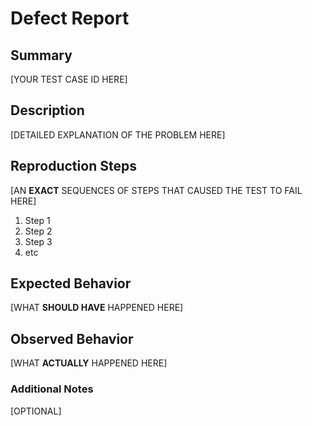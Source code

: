 # Defect Report #

## Summary ##

[YOUR TEST CASE ID HERE]

## Description ##

[DETAILED EXPLANATION OF THE PROBLEM HERE]

## Reproduction Steps ##

[AN **EXACT** SEQUENCES OF STEPS THAT CAUSED THE TEST TO FAIL HERE]

1. Step 1
1. Step 2
1. Step 3
1. etc

## Expected Behavior ##

[WHAT **SHOULD HAVE** HAPPENED HERE]

## Observed Behavior ##

[WHAT **ACTUALLY** HAPPENED HERE]

### Additional Notes ###

[OPTIONAL]